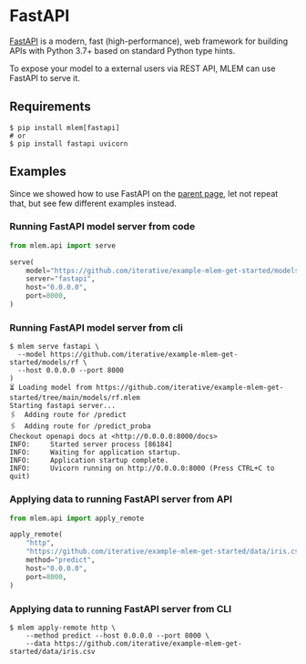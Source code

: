 # FastAPI

[FastAPI](https://fastapi.tiangolo.com) is a modern, fast (high-performance),
web framework for building APIs with Python 3.7+ based on standard Python type
hints.

To expose your model to a external users via REST API, MLEM can use FastAPI to
serve it.

## Requirements

```cli
$ pip install mlem[fastapi]
# or
$ pip install fastapi uvicorn
```

## Examples

Since we showed how to use FastAPI on the
[parent page](/doc/user-guide/serving), let not repeat that, but see few
different examples instead.

### Running FastAPI model server from code

```py
from mlem.api import serve

serve(
    model="https://github.com/iterative/example-mlem-get-started/models/rf",
    server="fastapi",
    host="0.0.0.0",
    port=8000,
)
```

### Running FastAPI model server from cli

```cli
$ mlem serve fastapi \
  --model https://github.com/iterative/example-mlem-get-started/models/rf \
  --host 0.0.0.0 --port 8000
)
⏳️ Loading model from https://github.com/iterative/example-mlem-get-started/tree/main/models/rf.mlem
Starting fastapi server...
🖇️  Adding route for /predict
🖇️  Adding route for /predict_proba
Checkout openapi docs at <http://0.0.0.0:8000/docs>
INFO:     Started server process [86184]
INFO:     Waiting for application startup.
INFO:     Application startup complete.
INFO:     Uvicorn running on http://0.0.0.0:8000 (Press CTRL+C to quit)
```

### Applying data to running FastAPI server from API

```py
from mlem.api import apply_remote

apply_remote(
    "http",
    "https://github.com/iterative/example-mlem-get-started/data/iris.csv",
    method="predict",
    host="0.0.0.0",
    port=8000,
)
```

### Applying data to running FastAPI server from CLI

```cli
$ mlem apply-remote http \
    --method predict --host 0.0.0.0 --port 8000 \
    --data https://github.com/iterative/example-mlem-get-started/data/iris.csv
```
